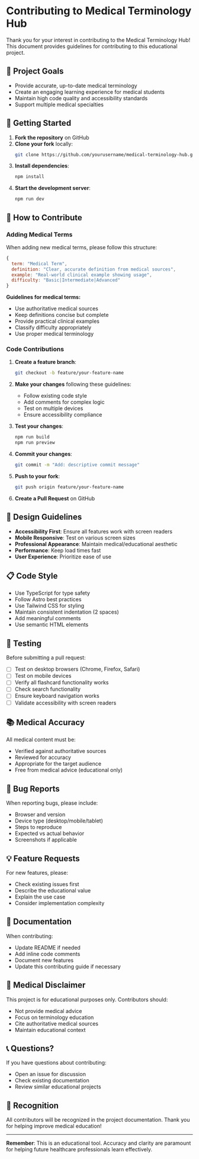 # Contributing to Medical Terminology Hub

Thank you for your interest in contributing to the Medical Terminology Hub! This document provides guidelines for contributing to this educational project.

## 🎯 Project Goals

- Provide accurate, up-to-date medical terminology
- Create an engaging learning experience for medical students
- Maintain high code quality and accessibility standards
- Support multiple medical specialties

## 🚀 Getting Started

1. **Fork the repository** on GitHub
2. **Clone your fork** locally:
   ```bash
   git clone https://github.com/yourusername/medical-terminology-hub.git
   ```
3. **Install dependencies**:
   ```bash
   npm install
   ```
4. **Start the development server**:
   ```bash
   npm run dev
   ```

## 📝 How to Contribute

### Adding Medical Terms

When adding new medical terms, please follow this structure:

```javascript
{
  term: "Medical Term",
  definition: "Clear, accurate definition from medical sources",
  example: "Real-world clinical example showing usage",
  difficulty: "Basic|Intermediate|Advanced"
}
```

**Guidelines for medical terms:**
- Use authoritative medical sources
- Keep definitions concise but complete
- Provide practical clinical examples
- Classify difficulty appropriately
- Use proper medical terminology

### Code Contributions

1. **Create a feature branch**:
   ```bash
   git checkout -b feature/your-feature-name
   ```

2. **Make your changes** following these guidelines:
   - Follow existing code style
   - Add comments for complex logic
   - Test on multiple devices
   - Ensure accessibility compliance

3. **Test your changes**:
   ```bash
   npm run build
   npm run preview
   ```

4. **Commit your changes**:
   ```bash
   git commit -m "Add: descriptive commit message"
   ```

5. **Push to your fork**:
   ```bash
   git push origin feature/your-feature-name
   ```

6. **Create a Pull Request** on GitHub

## 🎨 Design Guidelines

- **Accessibility First**: Ensure all features work with screen readers
- **Mobile Responsive**: Test on various screen sizes
- **Professional Appearance**: Maintain medical/educational aesthetic
- **Performance**: Keep load times fast
- **User Experience**: Prioritize ease of use

## 📋 Code Style

- Use TypeScript for type safety
- Follow Astro best practices
- Use Tailwind CSS for styling
- Maintain consistent indentation (2 spaces)
- Add meaningful comments
- Use semantic HTML elements

## 🧪 Testing

Before submitting a pull request:

- [ ] Test on desktop browsers (Chrome, Firefox, Safari)
- [ ] Test on mobile devices
- [ ] Verify all flashcard functionality works
- [ ] Check search functionality
- [ ] Ensure keyboard navigation works
- [ ] Validate accessibility with screen readers

## 📚 Medical Accuracy

All medical content must be:
- Verified against authoritative sources
- Reviewed for accuracy
- Appropriate for the target audience
- Free from medical advice (educational only)

## 🐛 Bug Reports

When reporting bugs, please include:
- Browser and version
- Device type (desktop/mobile/tablet)
- Steps to reproduce
- Expected vs actual behavior
- Screenshots if applicable

## 💡 Feature Requests

For new features, please:
- Check existing issues first
- Describe the educational value
- Explain the use case
- Consider implementation complexity

## 📖 Documentation

When contributing:
- Update README if needed
- Add inline code comments
- Document new features
- Update this contributing guide if necessary

## 🏥 Medical Disclaimer

This project is for educational purposes only. Contributors should:
- Not provide medical advice
- Focus on terminology education
- Cite authoritative medical sources
- Maintain educational context

## 📞 Questions?

If you have questions about contributing:
- Open an issue for discussion
- Check existing documentation
- Review similar educational projects

## 🙏 Recognition

All contributors will be recognized in the project documentation. Thank you for helping improve medical education!

---

**Remember**: This is an educational tool. Accuracy and clarity are paramount for helping future healthcare professionals learn effectively.